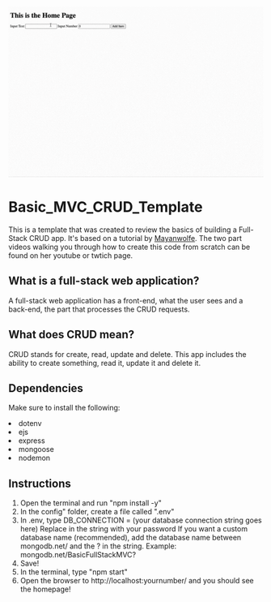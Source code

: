 <img src="preview.gif">

# Basic_MVC_CRUD_Template
This is a template that was created to review the basics of building a Full-Stack CRUD app. It's based on a tutorial by <a href="https://github.com/Mayanwolfe/Basic_MVC_CRUD_Template" target="_blank">Mayanwolfe</a>. The two part videos walking you through how to create this code from scratch can be found on her youtube or twtich page. 

## What is a full-stack web application?
A full-stack web application has a front-end, what the user sees and a back-end, the part that processes the CRUD requests. 

## What does CRUD mean?
CRUD stands for create, read, update and delete. This app includes the ability to create something, read it, update it and delete it. 

## Dependencies
Make sure to install the following:
<li>dotenv</li>
<li>ejs</li>
<li>express</li>
<li>mongoose</li>
<li>nodemon</li>

## Instructions
1. Open the terminal and run "npm install -y"
2. In the config" folder, create a file called ".env"
3. In .env, type 
    DB_CONNECTION = (your database connection string goes here)
    Replace <password> in the string with your password
    If you want a custom database name (recommended), add the database name between mongodb.net/ and the ? in the string. Example: mongodb.net/BasicFullStackMVC?
4. Save!
5. In the terminal, type "npm start"
6. Open the browser to http://localhost:yournumber/ and you should see the homepage!